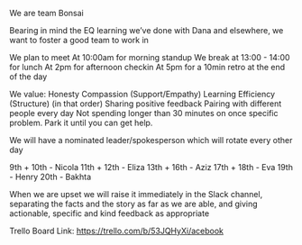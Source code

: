 We are team Bonsai

Bearing in mind the EQ learning we’ve done with Dana and elsewhere, we want to foster a good team to work in

We plan to meet
At 10:00am for morning standup
We break at 13:00 - 14:00 for lunch
At 2pm for afternoon checkin
At 5pm for a 10min retro at the end of the day

We value:
Honesty
Compassion (Support/Empathy)
Learning
Efficiency (Structure)
(in that order)
Sharing positive feedback
Pairing with different people every day
Not spending longer than 30 minutes on once specific problem. Park it until you can get help.


We will have a nominated leader/spokesperson which will rotate every other day

9th + 10th - Nicola
11th + 12th - Eliza
13th + 16th - Aziz
17th + 18th - Eva
19th - Henry
20th - Bakhta

When we are upset we will raise it immediately in the Slack channel, separating the facts and the story as far as we are able, and giving actionable, specific and kind feedback as appropriate

Trello Board Link: https://trello.com/b/53JQHyXi/acebook
